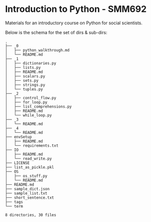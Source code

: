 # Introduction to Python - SMM692

Materials for an introductory course on Python for social scientists.

Below is the schema for the set of dirs & sub-dirs:

```{bash}
.
├── _0
│   ├── python_walkthrough.md
│   └── README.md
├── _1
│   ├── dictionaries.py
│   ├── lists.py
│   ├── README.md
│   ├── scalars.py
│   ├── sets.py
│   ├── strings.py
│   └── tuples.py
├── _2
│   ├── control_flow.py
│   ├── for_loop.py
│   ├── list_comprehensions.py
│   ├── README.md
│   └── while_loop.py
├── _3
│   └── README.md
├── _4
│   └── README.md
├── envSetup
│   ├── README.md
│   └── requirements.txt
├── IO
│   ├── README.md
│   └── read_write.py
├── LICENSE
├── list_as_pickle.pkl
├── OS
│   ├── os_stuff.py
│   └── README.md
├── README.md
├── sample_dict.json
├── sample_list.txt
├── short_sentence.txt
├── tags
└── term

8 directories, 30 files

```
